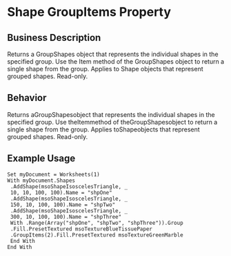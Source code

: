 # Shape GroupItems Property

## Business Description
Returns a GroupShapes object that represents the individual shapes in the specified group. Use the Item method of the GroupShapes object to return a single shape from the group. Applies to Shape objects that represent grouped shapes. Read-only.

## Behavior
Returns aGroupShapesobject that represents the individual shapes in the specified group. Use theItemmethod of theGroupShapesobject to return a single shape from the group. Applies toShapeobjects that represent grouped shapes. Read-only.

## Example Usage
```vba
Set myDocument = Worksheets(1) 
With myDocument.Shapes 
 .AddShape(msoShapeIsoscelesTriangle, _ 
 10, 10, 100, 100).Name = "shpOne" 
 .AddShape(msoShapeIsoscelesTriangle, _ 
 150, 10, 100, 100).Name = "shpTwo" 
 .AddShape(msoShapeIsoscelesTriangle, _ 
 300, 10, 100, 100).Name = "shpThree" 
 With .Range(Array("shpOne", "shpTwo", "shpThree")).Group 
 .Fill.PresetTextured msoTextureBlueTissuePaper 
 .GroupItems(2).Fill.PresetTextured msoTextureGreenMarble 
 End With 
End With
```